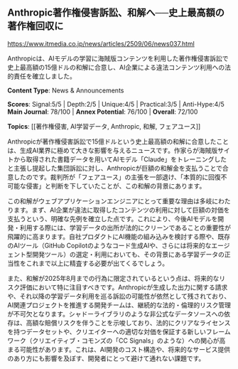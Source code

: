 ## Anthropic著作権侵害訴訟、和解へ──史上最高額の著作権回収に

https://www.itmedia.co.jp/news/articles/2509/06/news037.html

Anthropicは、AIモデルの学習に海賊版コンテンツを利用した著作権侵害訴訟で史上最高額の15億ドルの和解に合意し、AI企業による違法コンテンツ利用への法的責任を確立しました。

**Content Type**: News & Announcements

**Scores**: Signal:5/5 | Depth:2/5 | Unique:4/5 | Practical:3/5 | Anti-Hype:4/5
**Main Journal**: 78/100 | **Annex Potential**: 76/100 | **Overall**: 72/100

**Topics**: [[著作権侵害, AI学習データ, Anthropic, 和解, フェアユース]]

Anthropicが著作権侵害訴訟で15億ドルという史上最高額の和解に合意したことは、生成AI業界に極めて大きな影響を与えるニュースです。作家らが海賊版サイトから取得された書籍データを用いてAIモデル「Claude」をトレーニングしたと主張し提起した集団訴訟に対し、Anthropicが巨額の和解金を支払うことで合意したのです。裁判所が「フェアユース」の主張を一部退け、「本質的に回復不可能な侵害」と判断を下していたことが、この和解の背景にあります。

この和解がウェブアプリケーションエンジニアにとって重要な理由は多岐にわたります。まず、AI企業が違法に取得したコンテンツの利用に対して巨額の対価を支払うという、明確な先例を確立した点です。これにより、今後AIモデルを開発・利用する際には、学習データの出所が法的にクリーンであることの重要性が飛躍的に高まります。自社プロダクトにAI機能の組み込みを検討する際や、既存のAIツール（GitHub Copilotのようなコード生成AIや、さらには将来的なエージェント型開発ツール）の選定・利用においても、その背景にある学習データの正当性をこれまで以上に精査する必要が出てくるでしょう。

また、和解が2025年8月までの行為に限定されているという点は、将来的なリスク評価において特に注目すべきです。Anthropicが生成した出力に関する請求や、それ以降の学習データ利用を巡る訴訟の可能性が依然として残されており、AI関連プロジェクトを推進する開発チームは、継続的な法的・倫理的リスク管理が不可欠となります。シャドーライブラリのような非公式なデータソースへの依存は、高額な賠償リスクを伴うことを示唆しており、法的にクリアなライセンスを持つデータセットや、クリエイターへの適切な対価を保証する新しいフレームワーク（クリエイティブ・コモンズの「CC Signals」のような）への関心が高まる可能性があります。これは、AI開発のコスト構造や、将来的なサービス提供のあり方にも影響を及ぼす、開発者にとって避けて通れない課題です。